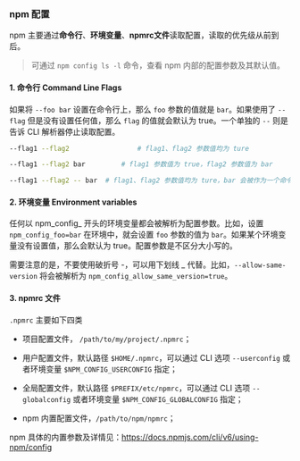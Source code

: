 ### npm 配置

npm 主要通过**命令行**、**环境变量**、**npmrc文件**读取配置，读取的优先级从前到后。

> 可通过 `npm config ls -l` 命令，查看 npm 内部的配置参数及其默认值。

#### 1. 命令行 Command Line Flags

如果将 `--foo bar` 设置在命令行上，那么 `foo` 参数的值就是 `bar`。如果使用了 `--flag` 但是没有设置任何值，那么 `flag` 的值就会默认为 true。一个单独的 `--` 则是告诉 CLI 解析器停止读取配置。

```sh
--flag1 --flag2					# flag1、flag2 参数值均为 ture

--flag1 --flag2 bar			# flag1 参数值为 true，flag2 参数值为 bar

--flag1 --flag2 -- bar	# flag1、flag2 参数值均为 ture，bar 会被作为一个命令参数
```



#### 2. 环境变量 Environment variables

任何以 npm_config_ 开头的环境变量都会被解析为配置参数。比如，设置 `npm_config_foo=bar` 在环境中，就会设置 `foo` 参数的值为 `bar`。如果某个环境变量没有设置值，那么会默认为 true。配置参数是不区分大小写的。

需要注意的是，不要使用破折号 -，可以用下划线 _ 代替。比如，`--allow-same-version` 将会被解析为 `npm_config_allow_same_version=true`。



#### 3. npmrc 文件

`.npmrc` 主要如下四类

- 项目配置文件， `/path/to/my/project/.npmrc`；

- 用户配置文件，默认路径  `$HOME/.npmrc`，可以通过 CLI 选项 `--userconfig` 或者环境变量 `$NPM_CONFIG_USERCONFIG` 指定；
- 全局配置文件，默认路径 `$PREFIX/etc/npmrc`，可以通过 CLI 选项 `--globalconfig` 或者环境变量 `$NPM_CONFIG_GLOBALCONFIG` 指定；
- npm 内置配置文件，`/path/to/npm/npmrc`；



npm 具体的内置参数及详情见：https://docs.npmjs.com/cli/v6/using-npm/config